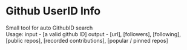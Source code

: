 # Github UserID Info
 Small tool for auto GithubID search
 <br>
Usage: 
input - [a valid github ID]
output - [url], [followers], [following], [public repos], [recorded contributions], [popular / pinned repos]
